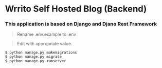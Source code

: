 # Wrrito Self Hosted Blog (Backend)

### This application is based on Django and Djano Rest Framework

> Rename .env.example to .env

> Edit with appropriate value.

```
$ python manage.py makemigrations
$ python manage.py migrate
$ python manage.py runserver
```
